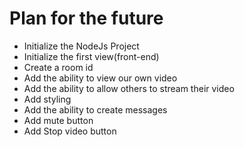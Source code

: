 # Plan for the future

- Initialize the NodeJs Project
- Initialize the first view(front-end)
- Create a room id
- Add the ability to view our own video
- Add the ability to allow others to stream their video
- Add styling
- Add the ability to create messages
- Add mute button
- Add Stop video button
